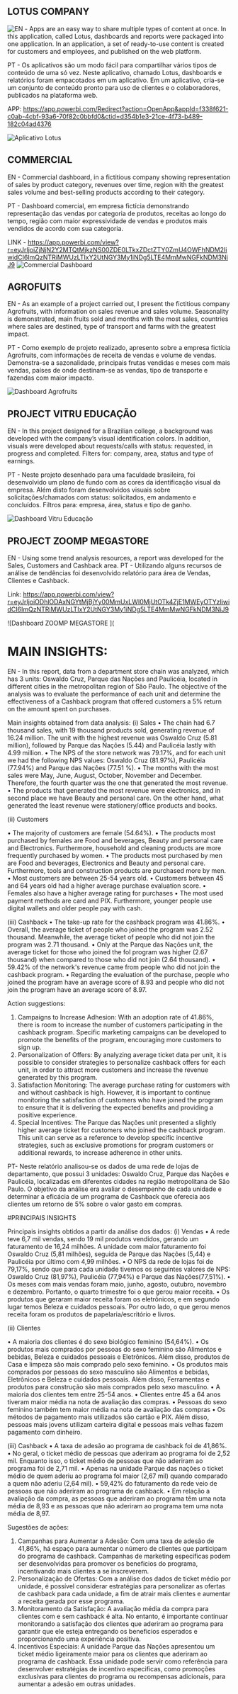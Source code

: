 ## LOTUS COMPANY

<img src="[URL_da_Imagem](https://upload.wikimedia.org/wikipedia/commons/a/a4/Flag_of_the_United_States.svg)" alt= "EN">  - Apps are an easy way to share multiple types of content at once. In this application, called Lotus, dashboards and reports were packaged into one application.
In an application, a set of ready-to-use content is created for customers and employees, and published on the web platform.

PT - Os aplicativos são um modo fácil para compartilhar vários tipos de conteúdo de uma só vez. Neste aplicativo, chamado Lotus, dashboards e relatórios foram empacotados em um aplicativo. 
Em um aplicativo, cria-se um conjunto de conteúdo pronto para uso de clientes e o colaboradores, publicados na plataforma web.

APP: https://app.powerbi.com/Redirect?action=OpenApp&appId=f338f621-c0ab-4cbf-93a6-70f82c0bbfd0&ctid=d354b1e3-21ce-4f73-b489-182c04ad4376

![Aplicativo Lotus](https://github.com/jessicabauer/BI_projects/blob/main/Dashboards%20PowerBI/APLICATIVO%20PBI.png)



## COMMERCIAL 
EN - Commercial dashboard, in a fictitious company showing representation of sales by product category, revenues over time, region with the greatest sales volume and best-selling products according to their category.

PT - Dashboard comercial, em empresa fictícia demonstrando representação das vendas por categoria de produtos, receitas ao longo do tempo, região com maior expressividade de vendas e produtos mais vendidos  de acordo com sua categoria.

LINK - https://app.powerbi.com/view?r=eyJrIjoiZjNjN2Y2MTQtMjkzNS00ZDE0LTkxZDctZTY0ZmU4OWFhNDM2IiwidCI6ImQzNTRiMWUzLTIxY2UtNGY3My1iNDg5LTE4MmMwNGFkNDM3NiJ9
![Commercial Dashboard ](https://github.com/jessicabauer/BI_projects/blob/main/Dashboards%20PowerBI/Dashboard%20PBI%20-%20Commercial.PNG)

## AGROFUITS

EN - As an example of a project carried out, I present the fictitious company Agrofruits, with information on sales revenue and sales volume.
Seasonality is demonstrated, main fruits sold and months with the most sales, countries where sales are destined, type of transport and farms with the greatest impact.

PT - Como exemplo de projeto realizado, apresento sobre a empresa fictícia Agrofruits, com informações de receita de vendas e volume de vendas. 
Demonstra-se a sazonalidade, principais frutas vendidas e meses com mais vendas, países de onde destinam-se as vendas, tipo de transporte e fazendas com maior impacto.

![Dashboard Agrofruits ](https://github.com/jessicabauer/BI_projects/blob/main/Dashboards%20PowerBI/Sales%20PowerBI%20-%20J%C3%A9ssica%20M%20Bauer.png?raw=true)

## PROJECT VITRU EDUCAÇÃO

EN - In this project designed for a Brazilian college, a background was developed with the company’s visual identification colors.
In addition, visuals were developed about requests/calls with status: requested, in progress and completed. Filters for: company, area, status and type of earnings.

PT - Neste projeto desenhado para uma faculdade brasileira, foi desenvolvido um plano de fundo com as cores da identificação visual da empresa.
Além disto foram desenvolvidos visuais sobre solicitações/chamados com status: solicitados, em andamento e concluídos. Filtros para: empresa, área, status e tipo de ganho.

![Dashboard Vitru Educação ](https://github.com/jessicabauer/BI_projects/blob/main/Dashboards%20PowerBI/Dashboard%20PBI%20-%20Vitru%20Educa%C3%A7%C3%A3o.PNG?raw=true)


## PROJECT ZOOMP MEGASTORE

EN - Using some trend analysis resources, a report was developed for the Sales, Customers and Cashback area.
PT - Utilizando alguns recursos de análise de tendências foi desenvolvido relatório para área de Vendas, Clientes e Cashback.

Link: https://app.powerbi.com/view?r=eyJrIjoiODhlODAxNGYtMjBjYy00MmUxLWI0MjUtOTk4ZjE1MWEyOTYzIiwidCI6ImQzNTRiMWUzLTIxY2UtNGY3My1iNDg5LTE4MmMwNGFkNDM3NiJ9

![Dashboard ZOOMP MEGASTORE ](

# MAIN INSIGHTS:

EN - In this report, data from a department store chain was analyzed, which has 3 units: Oswaldo Cruz, Parque das Nações and Paulicéia, located in different cities in the metropolitan region of São Paulo. The objective of the analysis was to evaluate the performance of each unit and determine the effectiveness of a Cashback program that offered customers a 5% return on the amount spent on purchases.

Main insights obtained from data analysis:
(i) Sales
• The chain had 6.7 thousand sales, with 19 thousand products sold, generating revenue of 16.24 million. The unit with the highest revenue was Oswaldo Cruz (5.81 million), followed by Parque das Nações (5.44) and Paulicéia lastly with 4.99 million.
• The NPS of the store network was 79.17%, and for each unit we had the following NPS values: Oswaldo Cruz (81.97%), Paulicéia (77.94%) and Parque das Nações (77.51 %).
• The months with the most sales were May, June, August, October, November and December. Therefore, the fourth quarter was the one that generated the most revenue.
• The products that generated the most revenue were electronics, and in second place we have Beauty and personal care. On the other hand, what generated the least revenue were stationery/office products and books.

(ii) Customers

• The majority of customers are female (54.64%).
• The products most purchased by females are Food and beverages, Beauty and personal care and Electronics. Furthermore, household and cleaning products are more frequently purchased by women.
• The products most purchased by men are Food and beverages, Electronics and Beauty and personal care. Furthermore, tools and construction products are purchased more by men.
• Most customers are between 25-54 years old.
• Customers between 45 and 64 years old had a higher average purchase evaluation score.
• Females also have a higher average rating for purchases
• The most used payment methods are card and PIX. Furthermore, younger people use digital wallets and older people pay with cash.

(iii) Cashback
• The take-up rate for the cashback program was 41.86%.
• Overall, the average ticket of people who joined the program was 2.52 thousand. Meanwhile, the average ticket of people who did not join the program was 2.71 thousand.
• Only at the Parque das Nações unit, the average ticket for those who joined the fol program was higher (2.67 thousand) when compared to those who did not join (2.64 thousand).
• 59.42% of the network's revenue came from people who did not join the cashback program.
• Regarding the evaluation of the purchase, people who joined the program have an average score of 8.93 and people who did not join the program have an average score of 8.97.

Action suggestions:

1. Campaigns to Increase Adhesion: With an adoption rate of 41.86%, there is room to increase the number of customers participating in the cashback program. Specific marketing campaigns can be developed to promote the benefits of the program, encouraging more customers to sign up.
2. Personalization of Offers: By analyzing average ticket data per unit, it is possible to consider strategies to personalize cashback offers for each unit, in order to attract more customers and increase the revenue generated by this program.
3. Satisfaction Monitoring: The average purchase rating for customers with and without cashback is high. However, it is important to continue monitoring the satisfaction of customers who have joined the program to ensure that it is delivering the expected benefits and providing a positive experience.
4. Special Incentives: The Parque das Nações unit presented a slightly higher average ticket for customers who joined the cashback program. This unit can serve as a reference to develop specific incentive strategies, such as exclusive promotions for program customers or additional rewards, to increase adherence in other units.
   

PT- Neste relatório analisou-se os dados de uma rede de lojas de departamento, que possui 3 unidades: Oswaldo Cruz, Parque das Nações e Paulicéia, localizadas em diferentes cidades na região metropolitana de São Paulo. O objetivo da análise era avaliar o desempenho de cada unidade e determinar a eficácia de um programa de Cashback que oferecia aos clientes um retorno de 5% sobre o valor gasto em compras.

#PRINCIPAIS INSIGHTS 

Principais insights obtidos a partir da análise dos dados:
(i)	Vendas
•	A rede teve 6,7 mil vendas, sendo 19 mil produtos vendidos, gerando um faturamento de 16,24 milhões. A unidade com maior faturamento foi Oswaldo Cruz (5,81 milhões), seguida de Parque das Nações (5,44) e Paulicéia por último com 4,99 milhões.
•	O NPS da rede de lojas foi de 79,17%, sendo que para cada unidade tivemos os seguintes valores de NPS: Oswaldo Cruz (81,97%), Paulicéia (77,94%) e Parque das Nações(77,51%).
•	Os meses com mais vendas foram maio, junho, agosto, outubro, novembro e dezembro. Portanto, o quarto trimestre foi o que gerou maior receita.
•	Os produtos que geraram maior receita foram os eletrônicos, e em segundo lugar temos Beleza e cuidados pessoais.´Por outro lado, o que gerou menos receita foram os produtos de papelaria/escritório e livros.

(ii)	Clientes

•	A maioria dos clientes é do sexo biológico feminino (54,64%).
•	Os produtos mais comprados por pessoas do sexo feminino são Alimentos e bebidas, Beleza e cuidados pessoais e Eletrônicos. Além disso, produtos de Casa e limpeza são mais comprado pelo sexo feminino.
•	Os produtos mais comprados por pessoas do sexo masculino são Alimentos e bebidas, Eletrônicos e Beleza e cuidados pessoais. Além disso, Ferramentas e produtos para construção são mais comprados pelo sexo masculino.
•	A maioria dos clientes tem entre 25-54 anos.
•	Clientes entre 45 a 64 anos tiveram maior média na nota de avaliação das compras.
•	Pessoas do sexo feminino também tem maior média na nota de avaliação das compras
•	Os métodos de pagamento mais utilizados são cartão e PIX. Além disso, pessoas mais jovens utilizam carteira digital e pessoas mais velhas fazem pagamento com dinheiro.

(iii)	Cashback
•	A taxa de adesão ao programa de cashback foi de 41,86%.
•	No geral, o ticket médio de pessoas que aderiram ao programa foi de 2,52 mil. Enquanto isso, o ticket médio de pessoas que não aderiram ao programa foi de 2,71 mil.
•	Apenas na unidade Parque das nações o ticket médio de quem aderiu ao programa fol maior (2,67 mil) quando comparado a quem não aderiu (2,64 mil).
•	59,42% do faturamento da rede veio de pessoas que não aderiram ao programa de cashback.
•	Em relação a avaliação da compra, as pessoas que aderiram ao programa têm uma nota média de 8,93 e as pessoas que não aderiram ao programa tem uma nota média de 8,97.

Sugestões de ações:

1.	Campanhas para Aumentar a Adesão: Com uma taxa de adesão de 41,86%, há espaço para aumentar o número de clientes que participam do programa de cashback. Campanhas de marketing especificas podem ser desenvolvidas para promover os beneficios do programa, incentivando mais clientes a se inscreverem.
2.	Personalização de Ofertas: Com a análise dos dados de ticket médio por unidade, é possível considerar estratégias para personalizar as ofertas de cashback para cada unidade, a fim de atrair mais clientes e aumentar a receita gerada por esse programa.
3.	Monitoramento da Satisfação: A avaliação média da compra para clientes com e sem cashback é alta. No entanto, é importante continuar monitorando a satisfação dos clientes que aderiram ao programa para garantir que ele esteja entregando os beneficios esperados e proporcionando uma experiência positiva.
4.	Incentivos Especiais: A unidade Parque das Nações apresentou um ticket médio ligeiramente maior para os clientes que aderiram ao programa de cashback. Essa unidade pode servir como referência para desenvolver estratégias de incentivo especificas, como promoções exclusivas para clientes do programa ou recompensas adicionais, para aumentar a adesão em outras unidades.


